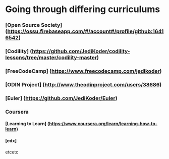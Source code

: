 # **Going through differing curriculums**

### [Open Source Society] (https://ossu.firebaseapp.com/#/account#/profile/github:16416542)
### [Codility] (https://github.com/JediKoder/codility-lessons/tree/master/codility-master)
### [FreeCodeCamp] (https://www.freecodecamp.com/jedikoder)
### [ODIN Project] (http://www.theodinproject.com/users/38686)
### [Euler] (https://github.com/JediKoder/Euler)
### Coursera
#### [Learning to Learn] (https://www.coursera.org/learn/learning-how-to-learn)
#### [edx] 
etcetc
